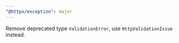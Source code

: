 ```yaml
---
"@httpx/exception": major
---
```


Remove deprecated type `ValidationError`, use `HttpValidationIssue` instead.
